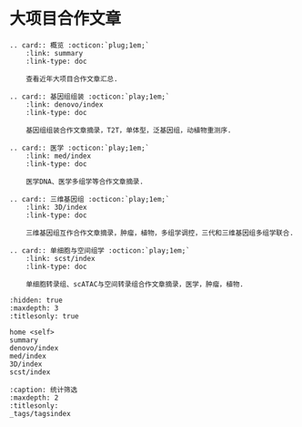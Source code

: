 # 大项目合作文章



```{eval-rst}
.. card:: 概览 :octicon:`plug;1em;`
    :link: summary
    :link-type: doc

    查看近年大项目合作文章汇总.
```

```{eval-rst}
.. card:: 基因组组装 :octicon:`play;1em;`
    :link: denovo/index
    :link-type: doc

    基因组组装合作文章摘录，T2T，单体型，泛基因组，动植物重测序.
```

```{eval-rst}
.. card:: 医学 :octicon:`play;1em;`
    :link: med/index
    :link-type: doc

    医学DNA、医学多组学等合作文章摘录.
```

```{eval-rst}
.. card:: 三维基因组 :octicon:`play;1em;`
    :link: 3D/index
    :link-type: doc

    三维基因组互作合作文章摘录，肿瘤，植物，多组学调控，三代和三维基因组多组学联合.
```

```{eval-rst}
.. card:: 单细胞与空间组学 :octicon:`play;1em;`
    :link: scst/index
    :link-type: doc

    单细胞转录组、scATAC与空间转录组合作文章摘录，医学，肿瘤，植物.
```


```{toctree}
:hidden: true
:maxdepth: 3
:titlesonly: true

home <self>
summary
denovo/index
med/index
3D/index
scst/index
```

```{toctree}
:caption: 统计筛选
:maxdepth: 2
:titlesonly:
_tags/tagsindex
```